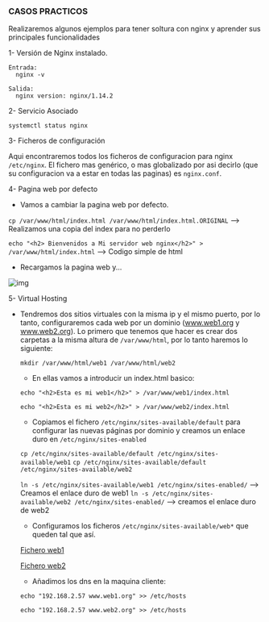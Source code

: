 ### CASOS PRACTICOS

Realizaremos algunos ejemplos para tener soltura con nginx y aprender sus principales funcionalidades

1- Versión de Nginx instalado.

    Entrada:
      nginx -v

    Salida:
      nginx version: nginx/1.14.2
    
2- Servicio Asociado

    systemctl status nginx

3- Ficheros de configuración

   Aqui encontraremos todos los ficheros de configuracion para nginx ```/etc/nginx```. El fichero mas genérico, o mas globalizado por asi decirlo (que su configuracion va a estar en todas las paginas) es ```nginx.conf```.


4- Pagina web por defecto

   - Vamos a cambiar la pagina web por defecto.
    
   ```cp /var/www/html/index.html /var/www/html/index.html.ORIGINAL``` --> Realizamos una copia del index para no perderlo
   
   ```echo "<h2> Bienvenidos a Mi servidor web nginx</h2>" > /var/www/html/index.html``` --> Codigo simple de html 
   
   - Recargamos la pagina web y...
    
   ![img](https://i.imgur.com/QWIKP7X.png)
   
   
5- Virtual Hosting
  
  - Tendremos dos sitios virtuales con la misma ip y el mismo puerto, por lo tanto, configuraremos cada web por un dominio (www.web1.org y www.web2.org). Lo primero que tenemos que hacer es crear dos carpetas a la misma altura de `/var/www/html`, por lo tanto haremos lo siguiente:

    ```mkdir /var/www/html/web1 /var/www/html/web2```
 
    - En ellas vamos a introducir un index.html basico:
    
    ```echo "<h2>Esta es mi web1</h2>" > /var/www/web1/index.html```
    
    ```echo "<h2>Esta es mi web2</h2>" > /var/www/web2/index.html```
    
    - Copiamos el fichero `/etc/nginx/sites-available/default` para configurar las nuevas páginas por dominio y creamos un enlace duro en `/etc/nginx/sites-enabled`
    
    ```cp /etc/nginx/sites-available/default /etc/nginx/sites-available/web1```
    ```cp /etc/nginx/sites-available/default /etc/nginx/sites-available/web2```
    
    `ln -s /etc/nginx/sites-available/web1 /etc/nginx/sites-enabled/` --> Creamos el enlace duro de web1
    `ln -s /etc/nginx/sites-available/web2 /etc/nginx/sites-enabled/` --> creamos el enlace duro de web2
    
    - Configuramos los ficheros `/etc/nginx/sites-available/web*` que queden tal que así.
    
    [Fichero web1](https://github.com/sergiolaguens/nginx/blob/main/web1) 
    
    [Fichero web2](https://github.com/sergiolaguens/nginx/blob/main/web2)
    
    - Añadimos los dns en la maquina cliente:
    
    `echo "192.168.2.57	www.web1.org" >> /etc/hosts`
    
    `echo "192.168.2.57	www.web2.org" >> /etc/hosts`
    
    
    
